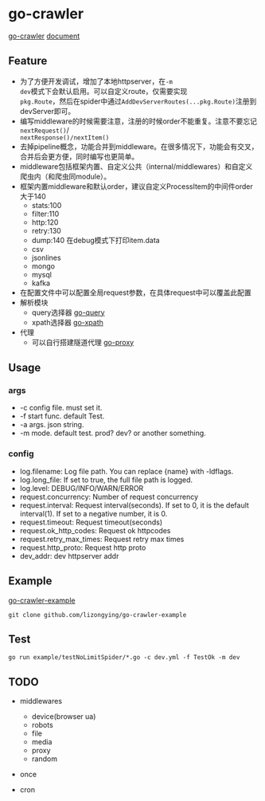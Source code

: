# go-crawler

[go-crawler](https://github.com/lizongying/go-crawler)
[document](https://pkg.go.dev/github.com/lizongying/go-crawler)

## Feature

* 为了方便开发调试，增加了本地httpserver，在<code>-m dev</code>模式下会默认启用。可以自定义route，仅需要实现<code>
  pkg.Route</code>，然后在spider中通过<code>AddDevServerRoutes(...pkg.Route)</code>注册到devServer即可。
* 编写middleware的时候需要注意，注册的时候order不能重复。注意不要忘记<code>nextRequest()</code>/<code>
  nextResponse()/nextItem()</code>
* 去掉pipeline概念，功能合并到middleware。在很多情况下，功能会有交叉，合并后会更方便，同时编写也更简单。
* middleware包括框架内置、自定义公共（internal/middlewares）和自定义爬虫内（和爬虫同module）。
* 框架内置middleware和默认order，建议自定义ProcessItem的中间件order大于140
    * stats:100
    * filter:110
    * http:120
    * retry:130
    * dump:140 在debug模式下打印item.data
    * csv
    * jsonlines
    * mongo
    * mysql
    * kafka
* 在配置文件中可以配置全局request参数，在具体request中可以覆盖此配置
* 解析模块
    * query选择器 [go-query](https://github.com/lizongying/go-query)
    * xpath选择器 [go-xpath](https://github.com/lizongying/go-xpath)
* 代理
    * 可以自行搭建隧道代理 [go-proxy](https://github.com/lizongying/go-proxy)

## Usage

### args

* -c config file. must set it.
* -f start func. default Test.
* -a args. json string.
* -m mode. default test. prod? dev? or another something.

### config

* log.filename: Log file path. You can replace {name} with -ldflags.
* log.long_file: If set to true, the full file path is logged.
* log.level: DEBUG/INFO/WARN/ERROR
* request.concurrency: Number of request concurrency
* request.interval: Request interval(seconds). If set to 0, it is the default interval(1). If set to a negative number,
  it is 0.
* request.timeout: Request timeout(seconds)
* request.ok_http_codes: Request ok httpcodes
* request.retry_max_times: Request retry max times
* request.http_proto: Request http proto
* dev_addr: dev httpserver addr

## Example

[go-crawler-example](https://github.com/lizongying/go-crawler-example)

```shell
git clone github.com/lizongying/go-crawler-example
```

## Test

```shell
go run example/testNoLimitSpider/*.go -c dev.yml -f TestOk -m dev

```

## TODO

* middlewares
    * device(browser ua)
    * robots
    * file
    * media
    * proxy
    * random

* once
* cron

